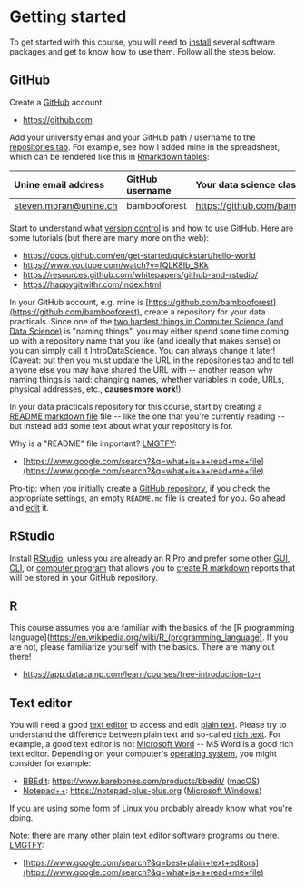 # Getting started

To get started with this course, you will need to [install](https://en.wikipedia.org/wiki/Installation_(computer_programs)) several software packages and get to know how to use them. Follow all the steps below.


## GitHub

Create a [GitHub](https://en.wikipedia.org/wiki/GitHub) account:

* https://github.com

Add your university email and your GitHub path / username to the [repositories tab](https://docs.google.com/spreadsheets/d/1di-H7lsmdkT1RJlsXERkIcBSE4Y6XKIwPdulyaZ13DM/edit?usp=sharing). For example, see how I added mine in the spreadsheet, which can be rendered like this in [Rmarkdown tables](https://dereksonderegger.github.io/570L/15-rmarkdown-tricks.html):

| Unine email address | GitHub username | Your data science class repository URL |
|:------|:-----|:---------|
| steven.moran@unine.ch | bambooforest | https://github.com/bambooforest/IntroDataScience/ |

Start to understand what [version control](https://en.wikipedia.org/wiki/Distributed_version_control) is and how to use GitHub. Here are some tutorials (but there are many more on the web):

* https://docs.github.com/en/get-started/quickstart/hello-world
* https://www.youtube.com/watch?v=fQLK8Ib_SKk
* https://resources.github.com/whitepapers/github-and-rstudio/
* https://happygitwithr.com/index.html

In your GitHub account, e.g. mine is [https://github.com/bambooforest](https://github.com/bambooforest), create a repository for your data practicals. Since one of the [two hardest things in Computer Science (and Data Science)](https://martinfowler.com/bliki/TwoHardThings.html) is "naming things", you may either spend some time coming up with a repository name that you like (and ideally that makes sense) or you can simply call it IntroDataScience. You can always change it later! (Caveat: but then you must update the URL in the [repositories tab](https://docs.google.com/spreadsheets/d/1di-H7lsmdkT1RJlsXERkIcBSE4Y6XKIwPdulyaZ13DM/edit?usp=sharing) and to tell anyone else you may have shared the URL with -- another reason why naming things is hard: changing names, whether variables in code, URLs, physical addresses, etc., **causes more work**!).

In your data practicals repository for this course, start by creating a [README markdown file](README.md) file -- like the one that you're currently reading -- but instead add some text about what your repository is for.

Why is a "README" file important? [LMGTFY](https://www.dictionary.com/e/slang/lmgtfy/):

* [https://www.google.com/search?&q=what+is+a+read+me+file](https://www.google.com/search?&q=what+is+a+read+me+file)

Pro-tip: when you initially create a [GitHub repository](https://docs.github.com/en/get-started/quickstart/create-a-repo), if you check the appropriate settings, an empty `README.md` file is created for you. Go ahead and [edit](https://docs.github.com/en/repositories/working-with-files/managing-files/editing-files) it.


## RStudio

Install [RStudio](https://www.rstudio.com), unless you are already an R Pro and prefer some other [GUI](https://en.wikipedia.org/wiki/Graphical_user_interface), [CLI](https://en.wikipedia.org/wiki/Command-line_interface), or [computer program](https://en.wikipedia.org/wiki/Computer_program) that allows you to [create R markdown](https://rmarkdown.rstudio.com/authoring_quick_tour.html) reports that will be stored in your GitHub repository.


## R

This course assumes you are familiar with the basics of the [R programming language](https://en.wikipedia.org/wiki/R_(programming_language). If you are not, please familiarize yourself with the basics. There are many out there!

* https://app.datacamp.com/learn/courses/free-introduction-to-r


## Text editor

You will need a good [text editor](https://en.wikipedia.org/wiki/Text_editor) to access and edit [plain text](https://en.wikipedia.org/wiki/Plain_text). Please try to understand the difference between plain text and so-called [rich text](https://en.wikipedia.org/wiki/Formatted_text). For example, a good text editor is not [Microsoft Word](https://en.wikipedia.org/wiki/Microsoft_Word) -- MS Word is a good rich text editor. Depending on your computer's [operating system](https://en.wikipedia.org/wiki/Operating_system), you might consider for example:

* [BBEdit](https://en.wikipedia.org/wiki/BBEdit): https://www.barebones.com/products/bbedit/ ([macOS](https://en.wikipedia.org/wiki/MacOS)) 
* [Notepad++](https://en.wikipedia.org/wiki/Notepad%2B%2B): https://notepad-plus-plus.org ([Microsoft Windows](https://en.wikipedia.org/wiki/Microsoft_Windows))

If you are using some form of [Linux](https://en.wikipedia.org/wiki/Linux) you probably already know what you're doing.

Note: there are many other plain text editor software programs ou there. [LMGTFY](https://www.dictionary.com/e/slang/lmgtfy/):

* [https://www.google.com/search?&q=best+plain+text+editors](https://www.google.com/search?&q=what+is+a+read+me+file)




